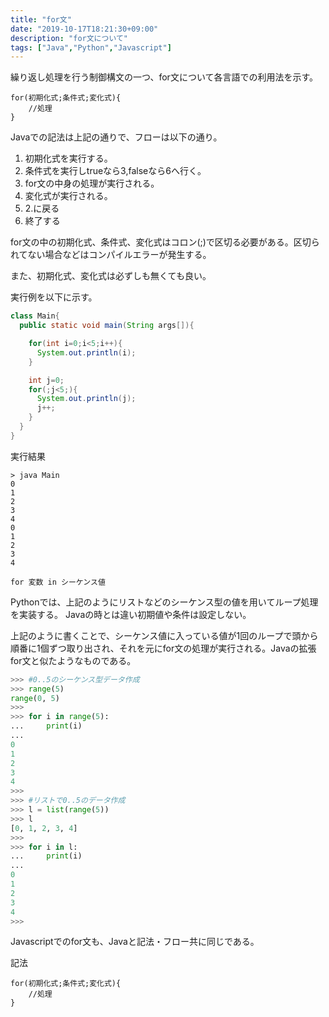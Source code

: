 ```yaml
---
title: "for文"
date: "2019-10-17T18:21:30+09:00"
description: "for文について"
tags: ["Java","Python","Javascript"]
---
```


繰り返し処理を行う制御構文の一つ、for文について各言語での利用法を示す。  

<div class="note_content_by_programming_language" id="note_content_Java">

```
for(初期化式;条件式;変化式){
    //処理
}
```

Javaでの記法は上記の通りで、フローは以下の通り。  

1. 初期化式を実行する。
2. 条件式を実行しtrueなら3,falseなら6へ行く。
3. for文の中身の処理が実行される。
4. 変化式が実行される。
5. 2.に戻る
6. 終了する

for文の中の初期化式、条件式、変化式はコロン(;)で区切る必要がある。区切られてない場合などはコンパイルエラーが発生する。

また、初期化式、変化式は必ずしも無くても良い。  

実行例を以下に示す。  

```java
class Main{
  public static void main(String args[]){

    for(int i=0;i<5;i++){
      System.out.println(i);
    }

    int j=0;
    for(;j<5;){
      System.out.println(j);
      j++;
    }
  }
}
```

実行結果

```
> java Main      
0
1
2
3
4
0
1
2
3
4
```

</div>
<div class="note_content_by_programming_language" id="note_content_Python">

`for 変数 in シーケンス値`

Pythonでは、上記のようにリストなどのシーケンス型の値を用いてループ処理を実装する。 Javaの時とは違い初期値や条件は設定しない。  

上記のように書くことで、シーケンス値に入っている値が1回のループで頭から順番に1個ずつ取り出され、それを元にfor文の処理が実行される。Javaの拡張for文と似たようなものである。  


```python
>>> #0..5のシーケンス型データ作成
>>> range(5)         
range(0, 5)
>>> 
>>> for i in range(5):
...     print(i)
... 
0
1
2
3
4
>>>
>>> #リストで0..5のデータ作成
>>> l = list(range(5)) 
>>> l
[0, 1, 2, 3, 4]
>>>
>>> for i in l:
...     print(i)
... 
0
1
2
3
4
>>> 
```

</div>
<div class="note_content_by_programming_language" id="note_content_Javascript">

Javascriptでのfor文も、Javaと記法・フロー共に同じである。

記法

```
for(初期化式;条件式;変化式){
    //処理
}
```


</div>

